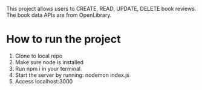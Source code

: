 This project allows users to CREATE, READ, UPDATE, DELETE book reviews. The book data APIs are from OpenLibrary. 

# How to run the project
1. Clone to local repo
2. Make sure node is installed
3. Run npm i in your terminal
4. Start the server by running: nodemon index.js
5. Access localhost:3000
